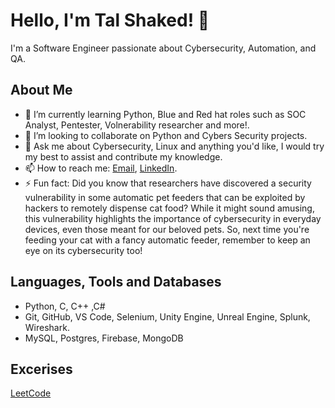 # Hello, I'm Tal Shaked! 👋

I'm a Software Engineer passionate about Cybersecurity, Automation, and QA.

## About Me

- 🌱 I’m currently learning Python, Blue and Red hat roles such as SOC Analyst, Pentester, Volnerability researcher and more!.
- 👯 I’m looking to collaborate on Python and Cybers Security projects.
- 💬 Ask me about Cybersecurity, Linux and anything you'd like, I would try my best to assist and contribute my knowledge.
- 📫 How to reach me: [Email](mailto:talshaked94@email.com), [LinkedIn](https://www.linkedin.com/in/talshaked1/).
- ⚡ Fun fact: Did you know that researchers have discovered a security vulnerability in some automatic pet feeders that can be exploited by hackers to remotely dispense cat food? While it might sound amusing, this vulnerability highlights the importance of cybersecurity in everyday devices, even those meant for our beloved pets. So, next time you're feeding your cat with a fancy automatic feeder, remember to keep an eye on its cybersecurity too!




## Languages, Tools and Databases

- Python, C, C++ ,C#
- Git, GitHub, VS Code, Selenium, Unity Engine, Unreal Engine, Splunk, Wireshark.
- MySQL, Postgres, Firebase, MongoDB


## Excerises
[LeetCode](https://leetcode.com/u/TalShaked/)

